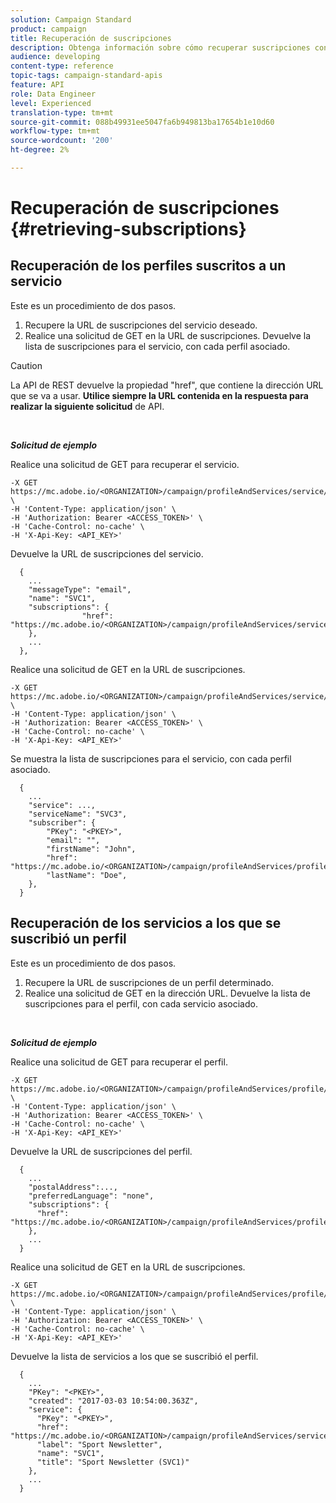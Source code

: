 ```yaml
---
solution: Campaign Standard
product: campaign
title: Recuperación de suscripciones
description: Obtenga información sobre cómo recuperar suscripciones con API.
audience: developing
content-type: reference
topic-tags: campaign-standard-apis
feature: API
role: Data Engineer
level: Experienced
translation-type: tm+mt
source-git-commit: 088b49931ee5047fa6b949813ba17654b1e10d60
workflow-type: tm+mt
source-wordcount: '200'
ht-degree: 2%

---
```



# Recuperación de suscripciones {#retrieving-subscriptions}

## Recuperación de los perfiles suscritos a un servicio

Este es un procedimiento de dos pasos.

1. Recupere la URL de suscripciones del servicio deseado.
1. Realice una solicitud de GET en la URL de suscripciones. Devuelve la lista de suscripciones para el servicio, con cada perfil asociado.

>[!CAUTION]
>
>La API de REST devuelve la propiedad &quot;href&quot;, que contiene la dirección URL que se va a usar. <b>Utilice siempre la URL contenida en la respuesta para realizar la siguiente solicitud</b> de API.

<br/>

***Solicitud de ejemplo***

Realice una solicitud de GET para recuperar el servicio.

```
-X GET https://mc.adobe.io/<ORGANIZATION>/campaign/profileAndServices/service/<PKEY> \
-H 'Content-Type: application/json' \
-H 'Authorization: Bearer <ACCESS_TOKEN>' \
-H 'Cache-Control: no-cache' \
-H 'X-Api-Key: <API_KEY>'
```

Devuelve la URL de suscripciones del servicio.

```
  {
    ...
    "messageType": "email",
    "name": "SVC1",
    "subscriptions": {
                "href": "https://mc.adobe.io/<ORGANIZATION>/campaign/profileAndServices/service/<PKEY>/subscriptions/"
    },
    ...
  },
```

Realice una solicitud de GET en la URL de suscripciones.

```
-X GET https://mc.adobe.io/<ORGANIZATION>/campaign/profileAndServices/service/<PKEY>/subscriptions \
-H 'Content-Type: application/json' \
-H 'Authorization: Bearer <ACCESS_TOKEN>' \
-H 'Cache-Control: no-cache' \
-H 'X-Api-Key: <API_KEY>'
```

Se muestra la lista de suscripciones para el servicio, con cada perfil asociado.

```
  {
    ...
    "service": ...,
    "serviceName": "SVC3",
    "subscriber": {
        "PKey": "<PKEY>",
        "email": "",
        "firstName": "John",
        "href": "https://mc.adobe.io/<ORGANIZATION>/campaign/profileAndServices/profile/<PKEY>",
        "lastName": "Doe",
    },
  }
```

## Recuperación de los servicios a los que se suscribió un perfil

Este es un procedimiento de dos pasos.

1. Recupere la URL de suscripciones de un perfil determinado.
1. Realice una solicitud de GET en la dirección URL. Devuelve la lista de suscripciones para el perfil, con cada servicio asociado.

<br/>

***Solicitud de ejemplo***

Realice una solicitud de GET para recuperar el perfil.

```
-X GET https://mc.adobe.io/<ORGANIZATION>/campaign/profileAndServices/profile/<PKEY> \
-H 'Content-Type: application/json' \
-H 'Authorization: Bearer <ACCESS_TOKEN>' \
-H 'Cache-Control: no-cache' \
-H 'X-Api-Key: <API_KEY>'
```

Devuelve la URL de suscripciones del perfil.

```
  {
    ...
    "postalAddress":...,
    "preferredLanguage": "none",
    "subscriptions": {
      "href": "https://mc.adobe.io/<ORGANIZATION>/campaign/profileAndServices/profile/<PKEY>/subscriptions/"
    },
    ...
  }
```

Realice una solicitud de GET en la URL de suscripciones.

```
-X GET https://mc.adobe.io/<ORGANIZATION>/campaign/profileAndServices/profile/<PKEY>/subscriptions \
-H 'Content-Type: application/json' \
-H 'Authorization: Bearer <ACCESS_TOKEN>' \
-H 'Cache-Control: no-cache' \
-H 'X-Api-Key: <API_KEY>'
```

Devuelve la lista de servicios a los que se suscribió el perfil.

```
  {
    ...
    "PKey": "<PKEY>",
    "created": "2017-03-03 10:54:00.363Z",
    "service": {
      "PKey": "<PKEY>",
      "href": "https://mc.adobe.io/<ORGANIZATION>/campaign/profileAndServices/service/<PKEY>",
      "label": "Sport Newsletter",
      "name": "SVC1",
      "title": "Sport Newsletter (SVC1)"
    },
    ...
  }
```
